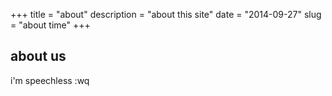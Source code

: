 +++
title = "about"
description = "about this site"
date = "2014-09-27"
slug = "about time"
+++

## about us

i'm speechless
:wq

